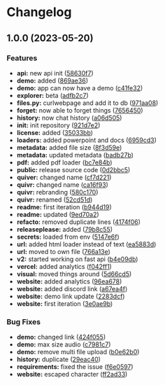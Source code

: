 # Changelog

## 1.0.0 (2023-05-20)


### Features

* **api:** new api init ([58630f7](https://github.com/glaceage/quiver/commit/58630f7207e13f891bd768e92668e7d37cf15f0a))
* **demo:** added ([869ae36](https://github.com/glaceage/quiver/commit/869ae36190a9fba966d5a86d5e9353784c18daf6))
* **demo:** app can now have a demo ([c41fe32](https://github.com/glaceage/quiver/commit/c41fe32cf0a27a61c29c312820bb4700610043aa))
* **explorer:** beta ([adfb2c7](https://github.com/glaceage/quiver/commit/adfb2c75cbd5fa128ab905d3e22fefeaf38ed6e5))
* **files.py:** curlwebpage and add it to db ([971aa08](https://github.com/glaceage/quiver/commit/971aa083a56003e5ffb7f910f2fdf83d64783146))
* **forget:** now able to forget things ([7656450](https://github.com/glaceage/quiver/commit/7656450ddf769636348a3ec4a62e59b7dc512286))
* **history:** now chat history ([a06d505](https://github.com/glaceage/quiver/commit/a06d505920129210095714be342775aa43990d64))
* **init:** init repository ([921d7e2](https://github.com/glaceage/quiver/commit/921d7e2502f2d62c268e55acf6a92bc63c35d669))
* **license:** added ([35033bb](https://github.com/glaceage/quiver/commit/35033bb0f91d90b7efdbea8a4d09bf1e4ff7a1a6))
* **loaders:** added powerpoint and docs ([6959cd3](https://github.com/glaceage/quiver/commit/6959cd3aba6d7555b4a211f27536b9569a402edf))
* **metadata:** added file size ([8f3d59e](https://github.com/glaceage/quiver/commit/8f3d59e955a768b99e02b54fdf89c3ebf047e0a3))
* **metadata:** updated metadata ([badb27b](https://github.com/glaceage/quiver/commit/badb27bf195137ad1bc3321fbfa97b24094b1dfb))
* **pdf:** added pdf loader ([bc7e84b](https://github.com/glaceage/quiver/commit/bc7e84b1f97cc38fb0cc5bfb817164965414688d))
* **public:** release source code ([0d2bbc5](https://github.com/glaceage/quiver/commit/0d2bbc5539e91191a8f2c79bf31965f0af130cc9))
* **quiver:** changed name ([cf7d221](https://github.com/glaceage/quiver/commit/cf7d221d877489d5234f055302676de8f59b3dff))
* **quivr:** changed name ([ca16f93](https://github.com/glaceage/quiver/commit/ca16f936a3020a8cd5bd981b676d5a444bb07833))
* **quivr:** rebranding ([580c170](https://github.com/glaceage/quiver/commit/580c17090171b02f1b1ed7ea8f19c919b8e0267c))
* **quivr:** renamed ([52cd51d](https://github.com/glaceage/quiver/commit/52cd51d71a28df556b0f118ed3f5fba23ff63fb5))
* **readme:** first iteration ([b944d19](https://github.com/glaceage/quiver/commit/b944d19a28d5d3eddc6ebb2eb13beab1e7ec187d))
* **readme:** updated ([9ed70a2](https://github.com/glaceage/quiver/commit/9ed70a2499a61d0b10dce937312f6ab4d8b1fd2a))
* **refacto:** removed duplicate lines ([4174f06](https://github.com/glaceage/quiver/commit/4174f0693afde5bcf182aaab1f2cd532df8aa939))
* **releaseplease:** added ([79b8c55](https://github.com/glaceage/quiver/commit/79b8c55ce9d72d2e8aab1e20537b6a94ccaf7e6a))
* **secrets:** loaded from env ([5147e6f](https://github.com/glaceage/quiver/commit/5147e6fcddda7681129a7dbc4cedd0ca761e265d))
* **url:** added html loader instead of text ([ea5883d](https://github.com/glaceage/quiver/commit/ea5883ddb9dc3b1962a04dc6eacb5a0bd0a968ae))
* **url:** moved to own file ([766a13e](https://github.com/glaceage/quiver/commit/766a13ed9b97becf9c5fe7c2dcea54b37bc7442d))
* **v2:** started working on fast api ([b4e09db](https://github.com/glaceage/quiver/commit/b4e09dbc29040c4df25d8c18d8add8fa2fcb146f))
* **vercel:** added analytics ([f042ff1](https://github.com/glaceage/quiver/commit/f042ff15f098df56b4219a011aa0dd4ca229f777))
* **visual:** moved things around ([5d66cd5](https://github.com/glaceage/quiver/commit/5d66cd5223267a0349db824aab287eebaa6973eb))
* **website:** added analytics ([96ea678](https://github.com/glaceage/quiver/commit/96ea6783556926e6869c67cdf9f3b4d36ada411a))
* **website:** added discord link ([a67ea4f](https://github.com/glaceage/quiver/commit/a67ea4f1652aa765697a6c371a803214c639dcec))
* **website:** demo link update ([2283dcf](https://github.com/glaceage/quiver/commit/2283dcfffa4e087561d5bf36a40fd5c2031efb0e))
* **website:** first iteration ([3e0ae9b](https://github.com/glaceage/quiver/commit/3e0ae9b8b469c004887e6ed15299483f6bb9aa19))


### Bug Fixes

* **demo:** changed link ([424f055](https://github.com/glaceage/quiver/commit/424f055ca16935603c39b6af73d93f0d7ab5fbea))
* **demo:** max size audio ([c7981c7](https://github.com/glaceage/quiver/commit/c7981c792adb55cb7c29d1f8d901b62e217e71e2))
* **demo:** remove multi file upload ([b0e62b0](https://github.com/glaceage/quiver/commit/b0e62b08d62169e70f68012eeae0b5cc00894c3d))
* **history:** duplicate ([29eac40](https://github.com/glaceage/quiver/commit/29eac401b53242ecf88dbeb086abcddb3520171c))
* **requirements:** fixed the issue ([f6e0597](https://github.com/glaceage/quiver/commit/f6e05975c3420eb1957e14881fc968d80dc0d92e))
* **website:** escaped character ([ff2ad33](https://github.com/glaceage/quiver/commit/ff2ad33309447cefcee3724844c99e44ea2699e7))
